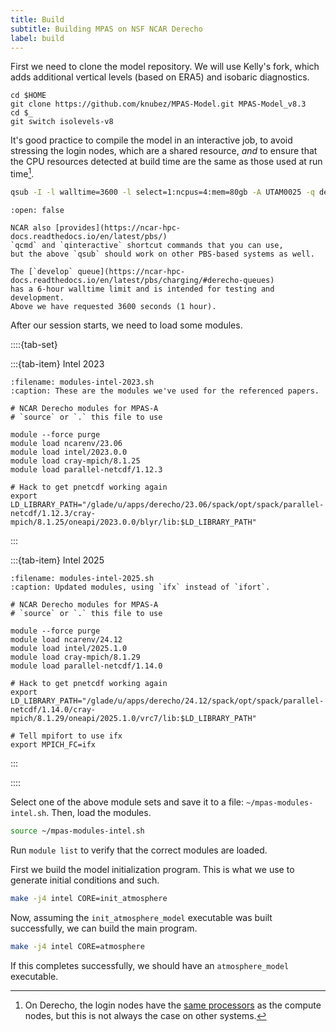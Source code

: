 ```yaml
---
title: Build
subtitle: Building MPAS on NSF NCAR Derecho
label: build
---
```


First we need to clone the model repository.
We will use Kelly's fork, which adds additional vertical levels (based on ERA5)
and isobaric diagnostics.

```{code} bash
cd $HOME
git clone https://github.com/knubez/MPAS-Model.git MPAS-Model_v8.3
cd $_
git switch isolevels-v8
```

It's good practice to compile the model in an interactive job,
to avoid stressing the login nodes, which are a shared resource,
_and_ to ensure that the CPU resources detected at build time are the same as those used at run time[^derecho-nodes].

[^derecho-nodes]:
    On Derecho, the login nodes have the
    [same processors](https://ncar-hpc-docs.readthedocs.io/en/latest/compute-systems/derecho/#derecho-hardware)
    as the compute nodes, but this is not always the case on other systems.

```bash
qsub -I -l walltime=3600 -l select=1:ncpus=4:mem=80gb -A UTAM0025 -q develop
```

```{tip}
:open: false

NCAR also [provides](https://ncar-hpc-docs.readthedocs.io/en/latest/pbs/)
`qcmd` and `qinteractive` shortcut commands that you can use,
but the above `qsub` should work on other PBS-based systems as well.

The [`develop` queue](https://ncar-hpc-docs.readthedocs.io/en/latest/pbs/charging/#derecho-queues)
has a 6-hour walltime limit and is intended for testing and development.
Above we have requested 3600 seconds (1 hour).
```

After our session starts, we need to load some modules.

::::{tab-set}

:::{tab-item} Intel 2023

```{code} bash
:filename: modules-intel-2023.sh
:caption: These are the modules we've used for the referenced papers.

# NCAR Derecho modules for MPAS-A
# `source` or `.` this file to use

module --force purge
module load ncarenv/23.06
module load intel/2023.0.0
module load cray-mpich/8.1.25
module load parallel-netcdf/1.12.3

# Hack to get pnetcdf working again
export LD_LIBRARY_PATH="/glade/u/apps/derecho/23.06/spack/opt/spack/parallel-netcdf/1.12.3/cray-mpich/8.1.25/oneapi/2023.0.0/blyr/lib:$LD_LIBRARY_PATH"
```

:::

:::{tab-item} Intel 2025

```{code} bash
:filename: modules-intel-2025.sh
:caption: Updated modules, using `ifx` instead of `ifort`.

# NCAR Derecho modules for MPAS-A
# `source` or `.` this file to use

module --force purge
module load ncarenv/24.12
module load intel/2025.1.0
module load cray-mpich/8.1.29
module load parallel-netcdf/1.14.0

# Hack to get pnetcdf working again
export LD_LIBRARY_PATH="/glade/u/apps/derecho/24.12/spack/opt/spack/parallel-netcdf/1.14.0/cray-mpich/8.1.29/oneapi/2025.1.0/vrc7/lib:$LD_LIBRARY_PATH"

# Tell mpifort to use ifx
export MPICH_FC=ifx
```

:::

::::

Select one of the above module sets and save it to a file:
`~/mpas-modules-intel.sh`.
Then, load the modules.

```bash
source ~/mpas-modules-intel.sh
```

Run `module list` to verify that the correct modules are loaded.

First we build the model initialization program.
This is what we use to generate initial conditions and such.

```bash
make -j4 intel CORE=init_atmosphere
```

Now, assuming the `init_atmosphere_model` executable was built successfully,
we can build the main program.

```bash
make -j4 intel CORE=atmosphere
```

If this completes successfully, we should have an `atmosphere_model` executable.

